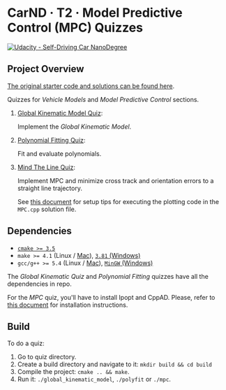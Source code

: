 CarND · T2 · Model Predictive Control (MPC) Quizzes
===================================================

[![Udacity - Self-Driving Car NanoDegree](https://s3.amazonaws.com/udacity-sdc/github/shield-carnd.svg)](http://www.udacity.com/drive)


Project Overview
----------------

[The original starter code and solutions can be found here](https://github.com/udacity/CarND-MPC-Quizzes).

Quizzes for *Vehicle Models* and *Model Predictive Control* sections.

1. [Global Kinematic Model Quiz](./001-Global-Kinematic-Model):
   
   Implement the *Global Kinematic Model*.
   
2. [Polynomial Fitting Quiz](./002-Polyfit):

   Fit and evaluate polynomials.

3. [Mind The Line Quiz](./003-MPC):

   Implement MPC and minimize cross track and orientation errors to a straight line trajectory.
   
   See [this document](https://github.com/udacity/CarND-MPC-Quizzes/blob/master/install_Ipopt_CppAD.md) for setup tips for executing the plotting code in the ```MPC.cpp``` solution file.


Dependencies
------------

- [`cmake >= 3.5`](https://cmake.org/install/)
- `make >= 4.1` (Linux / [Mac](https://developer.apple.com/xcode/features/)), [`3.81` (Windows)](http://gnuwin32.sourceforge.net/packages/make.htm)
- `gcc/g++ >= 5.4` (Linux / [Mac](https://developer.apple.com/xcode/features/)), [`MinGW` (Windows)](http://www.mingw.org/)

The *Global Kinematic Quiz* and *Polynomial Fitting* quizzes have all the dependencies in repo.

For the *MPC* quiz, you'll have to install Ipopt and CppAD. Please, refer to [this document](https://github.com/udacity/CarND-MPC-Quizzes/blob/master/install_Ipopt_CppAD.md) for installation instructions.


Build
-----

To do a quiz:

1. Go to quiz directory.
2. Create a build directory and navigate to it: `mkdir build && cd build`
3. Compile the project: `cmake .. && make`.
4. Run it: `./global_kinematic_model`, `./polyfit` or `./mpc`.
